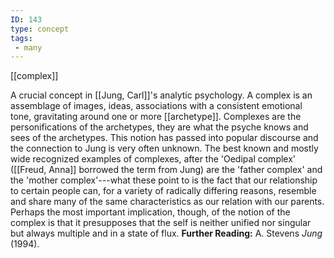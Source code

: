 ```yaml
---
ID: 143
type: concept
tags: 
 - many
---
```


[[complex]]

 A crucial concept
in [[Jung, Carl]]'s analytic
psychology. A complex is an assemblage of images, ideas, associations
with a consistent emotional tone, gravitating around one or more
[[archetype]]. Complexes are
the personifications of the archetypes, they are what the psyche knows
and sees of the archetypes. This notion has passed into popular
discourse and the connection to Jung is very often unknown. The best
known and mostly wide recognized examples of complexes, after the
'Oedipal complex' ([[Freud, Anna]]
borrowed the term from Jung) are the 'father complex' and the 'mother
complex'---what these point to is the fact that our relationship to
certain people can, for a variety of radically differing reasons,
resemble and share many of the same characteristics as our relation with
our parents. Perhaps the most important implication, though, of the
notion of the complex is that it presupposes that the self is neither
unified nor singular but always multiple and in a state of flux.
**Further Reading:** A. Stevens *Jung* (1994).

